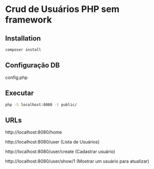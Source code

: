 # Crud de Usuários PHP sem framework

## Installation

```bash
composer install
```

## Configuração DB

config.php

## Executar

```bash
php -S localhost:8080 -t public/
```

## URLs

http://localhost:8080/home

http://localhost:8080/user (Lista de Usuários)

http://localhost:8080/user/create (Cadastrar usuário)

http://localhost:8080/user/show/1 (Mostrar um usuário para atualizar)

